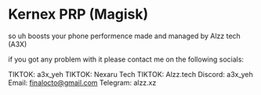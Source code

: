 # Kernex PRP (Magisk)

so uh boosts your phone performence made and managed by Alzz tech (A3X)

if you got any problem with it please contact me on the following socials:

TIKTOK: a3x_yeh
TIKTOK: Nexaru Tech
TIKTOK: Alzz.tech 
Discord: a3x_yeh
Email:  finalocto@gmail.com
Telegram: alzz.xz
